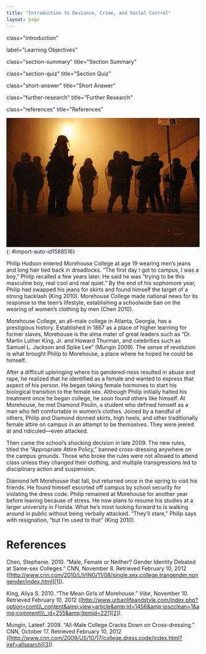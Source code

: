 ```yaml
---
title: "Introduction to Deviance, Crime, and Social Control"
layout: page
---
```



<cnx-pi data-type="cnx.flag.introduction"> class="introduction" </cnx-pi>

<cnx-pi data-type="chapter-toc">label="Learning Objectives"</cnx-pi>

<cnx-pi data-type="cnx.eoc">class="section-summary" title="Section Summary"</cnx-pi>

<cnx-pi data-type="cnx.eoc">class="section-quiz" title="Section Quiz"</cnx-pi>

<cnx-pi data-type="cnx.eoc">class="short-answer" title="Short Answer"</cnx-pi>

<cnx-pi data-type="cnx.eoc">class="further-research" title="Further Research"</cnx-pi>

<cnx-pi data-type="cnx.eoc">class="references" title="References"</cnx-pi>

 ![A group of police holding shields are shown standing together at night.](../resources/Figure_07_00_01a.jpg "Police are one resource that societies use to combat behavior considered deviant to the point of criminality. (Photo courtesy of David.Monniaux/Wikimedia Commons)"){: #import-auto-id1588516}

Philip Hudson entered Morehouse College at age 19 wearing men’s jeans and long hair tied back in dreadlocks. “The first day I got to campus, I was a boy,” Philip recalled a few years later. He said he was “trying to be this masculine boy, real cool and real quiet.” By the end of his sophomore year, Philip had swapped his jeans for skirts and found himself the target of a strong backlash (King 2010). Morehouse College made national news for its response to the teen’s lifestyle, establishing a schoolwide ban on the wearing of women’s clothing by men (Chen 2010).

Morehouse College, an all-male college in Atlanta, Georgia, has a prestigious history. Established in 1867 as a place of higher learning for former slaves, Morehouse is the alma mater of great leaders such as “Dr. Martin Luther King, Jr. and Howard Thurman, and celebrities such as Samuel L. Jackson and Spike Lee” (Mungin 2009). The sense of revolution is what brought Philip to Morehouse, a place where he hoped he could be himself.

After a difficult upbringing where his gendered-ness resulted in abuse and rape, he realized that he identified as a female and wanted to express that aspect of his person. He began taking female hormones to start his biological transition to the female sex. Although Philip initially halted his treatment once he began college, he soon found others like himself. At Morehouse, he met Diamond Poulin, a student who defined himself as a man who felt comfortable in women’s clothes. Joined by a handful of others, Philip and Diamond donned skirts, high heels, and other traditionally female attire on campus in an attempt to be themselves. They were jeered at and ridiculed—even attacked.

Then came the school’s shocking decision in late 2009. The new rules, titled the “Appropriate Attire Policy,” banned cross-dressing anywhere on the campus grounds. Those who broke the rules were not allowed to attend class unless they changed their clothing, and multiple transgressions led to disciplinary action and suspension.

Diamond left Morehouse that fall, but returned once in the spring to visit his friends. He found himself escorted off campus by school security for violating the dress code. Philip remained at Morehouse for another year before leaving because of stress. He now plans to resume his studies at a larger university in Florida. What he’s most looking forward to is walking around in public without being verbally attacked. “They’ll stare,” Philip says with resignation, “but I’m used to that” (King 2010).

# References

Chen, Stephanie. 2010. “Male, Female or Neither? Gender Identity Debated at Same-sex Colleges.” CNN, November 8. Retrieved February 10, 2012 ([http://www.cnn.com/2010/LIVING/11/08/single.sex.college.trangender.nongender/index.html][1]).

King, Aliya S. 2010. “The Mean Girls of Morehouse.” *Vibe*, November 10. Retrieved February 10, 2012 ([http://www.urbanlifeandstyle.com/index.php?option=com\\\_content&amp;view=article&amp;id=1456&amp;joscclean=1&amp;comment\\\_id=255&amp;Itemid=221][2]).

Mungin, Lateef. 2009. “All-Male College Cracks Down on Cross-dressing.” CNN, October 17. Retrieved February 10, 2012 ([http://www.cnn.com/2009/US/10/17/college.dress.code/index.html?iref=allsearch][3]).



[1]: http://www.cnn.com/2010/LIVING/11/08/single.sex.college.trangender.nongender/index.html
[2]: http://www.urbanlifeandstyle.com/index.php?option=com_content&amp;view=article&amp;id=1456&amp;joscclean=1&amp;comment_id=255&amp;Itemid=221
[3]: http://www.cnn.com/2009/US/10/17/college.dress.code/index.html?iref=allsearch
